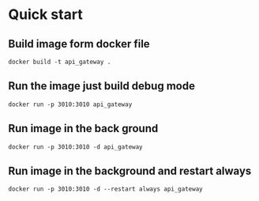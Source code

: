 # Quick start

## Build image form docker file
```
docker build -t api_gateway .
```

## Run the image just build debug mode
```
docker run -p 3010:3010 api_gateway
```

## Run image in the back ground
```
docker run -p 3010:3010 -d api_gateway

```

## Run image in the background and restart always
```
docker run -p 3010:3010 -d --restart always api_gateway
```